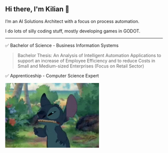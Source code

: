 ## Hi there, I'm Kilian 👋

I’m an AI Solutions Architect with a focus on process automation.

I do lots of silly coding stuff, mostly developing games in GODOT.

---

✅ Bachelor of Science - Business Information Systems
> Bachelor Thesis: An Analysis of Intelligent Automation Applications to support an increase of Employee Efficiency and to reduce Costs in Small and Medium-sized Enterprises (Focus on Retail Sector)

✅ Apprenticeship - Computer Science Expert

![Annoyed Stitch](/stitch.webp)

<!--
**RZFX/RZFX** is a ✨ _special_ ✨ repository because its `README.md` (this file) appears on your GitHub profile.

Here are some ideas to get you started:

- 🔭 I’m currently working on ...
- 🌱 I’m currently learning ...
- 👯 I’m looking to collaborate on ...
- 🤔 I’m looking for help with ...
- 💬 Ask me about ...
- 📫 How to reach me: ...
- 😄 Pronouns: ...
- ⚡ Fun fact: ...
-->
